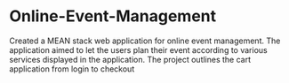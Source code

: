 # Online-Event-Management
Created a MEAN stack web application for online event management. The application aimed to let the users plan their event according to various services displayed in the application. The project outlines the cart application from login to checkout 
